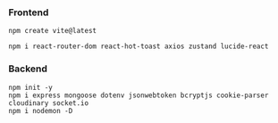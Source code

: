 ### Frontend
`npm create vite@latest`    

`npm i react-router-dom react-hot-toast axios zustand lucide-react`  


### Backend
`npm init -y`  
`npm i express mongoose dotenv jsonwebtoken bcryptjs cookie-parser cloudinary socket.io`  
`npm i nodemon -D`  